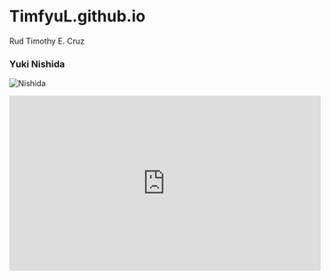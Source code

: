 # TimfyuL.github.io
Rud Timothy E. Cruz

 ### Yuki Nishida

![Nishida](https://encrypted-tbn0.gstatic.com/images?q=tbn:ANd9GcSvpUBUSayxaWQW7zYfvsfl0MWSNlHWouJebw&usqp=CAU)

 
<iframe width="560" height="315" src="https://www.youtube.com/embed/oKu1uT5tOe0?si=hsmLYYj5GIHjDdLv" title="YouTube video player" frameborder="0" allow="accelerometer; autoplay; clipboard-write; encrypted-media; gyroscope; picture-in-picture; web-share" allowfullscreen></iframe>
